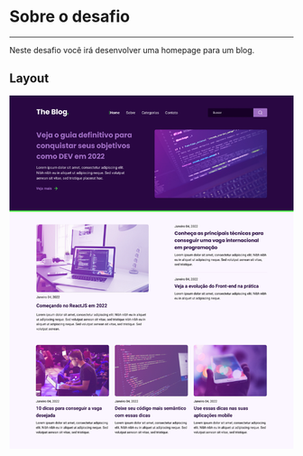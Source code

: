 # Sobre o desafio

---

Neste desafio você irá desenvolver uma homepage para um blog.
## Layout

<img src="./base_RocketBlog.png" >
